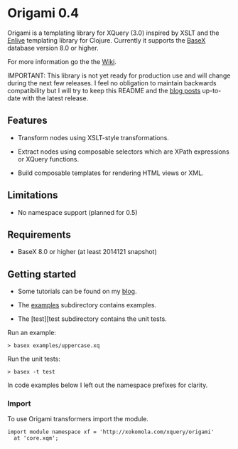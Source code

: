 # Origami 0.4

Origami is a templating library for XQuery (3.0) inspired by XSLT and the
[Enlive](https://github.com/cgrand/enlive) templating library for Clojure.
Currently it supports the [BaseX](http://basex.org) database version 8.0 or
higher.

For more information go the the [Wiki][wiki].

IMPORTANT: This library is not yet ready for production use and will change
during the next few releases. I feel no obligation to maintain backwards
compatibility but I will try to keep this README and the [blog
posts](http://xokomola.com/) up-to-date with the latest release.

## Features

- Transform nodes using XSLT-style transformations.

- Extract nodes using composable selectors which are XPath expressions or XQuery
  functions.

- Build composable templates for rendering HTML views or XML.

## Limitations

- No namespace support (planned for 0.5)

## Requirements

- BaseX 8.0 or higher (at least 2014121 snapshot)

## Getting started

- Some tutorials can be found on my [blog][blog].

- The [examples][examples] subdirectory contains examples.

- The [test][test subdirectory contains the unit tests.

Run an example:

~~~xquery
> basex examples/uppercase.xq
~~~

Run the unit tests:

~~~xquery
> basex -t test
~~~

In code examples below I left out the namespace prefixes for clarity.

### Import

To use Origami transformers import the module.

~~~xquery
import module namespace xf = 'http://xokomola.com/xquery/origami'
  at 'core.xqm';
~~~

[examples]: https://github.com/xokomola/origami/tree/master/examples
[tests]: https://github.com/xokomola/origami/tree/master/test
[blog]: http://xokomola.com/
[wiki]: https://github.com/xokomola/origami/wiki

